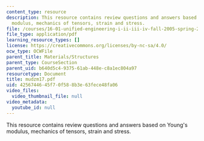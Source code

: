 ```yaml
---
content_type: resource
description: This resource contains review questions and answers based on Young's
  modulus, mechanics of tensors, strain and stress.
file: /courses/16-01-unified-engineering-i-ii-iii-iv-fall-2005-spring-2006/4256744645f70f588b3e63fece48fa06_mudzm17.pdf
file_type: application/pdf
learning_resource_types: []
license: https://creativecommons.org/licenses/by-nc-sa/4.0/
ocw_type: OCWFile
parent_title: Materials/Structures
parent_type: CourseSection
parent_uid: b640d5c4-9375-61ab-448e-c8a1ec804a97
resourcetype: Document
title: mudzm17.pdf
uid: 42567446-45f7-0f58-8b3e-63fece48fa06
video_files:
  video_thumbnail_file: null
video_metadata:
  youtube_id: null
---
```

This resource contains review questions and answers based on Young's modulus, mechanics of tensors, strain and stress.